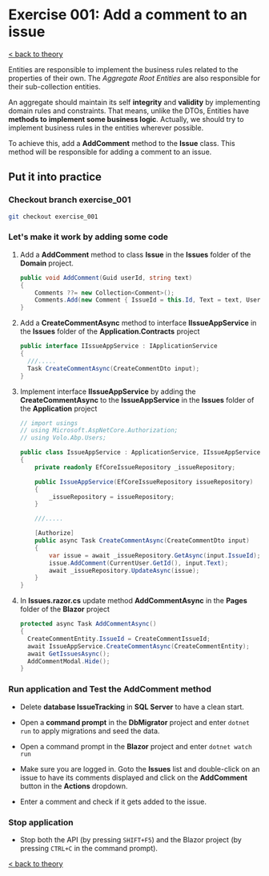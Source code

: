 # Exercise 001: Add a comment to an issue

[< back to theory](../docs/part3/part3-Implementation-The-Building-Blocks.md#theory_exercise_001)

Entities are responsible to implement the business rules related to the properties of their own. The *Aggregate Root Entities* are also responsible for their sub-collection entities.

An aggregate should maintain its self **integrity** and **validity** by implementing domain rules and constraints. That means, unlike the DTOs, Entities have **methods to implement some business logic**. Actually, we should try to implement business rules in the entities wherever possible.

To achieve this, add a **AddComment** method to the **Issue** class. This method will be responsible for adding a comment to an issue.

## Put it into practice

### Checkout branch exercise_001

```bash
git checkout exercise_001
```

### Let's make it work by adding some code

1. Add a **AddComment** method to class **Issue** in the **Issues** folder of the **Domain** project.

    ```csharp
    public void AddComment(Guid userId, string text)
    {
        Comments ??= new Collection<Comment>();
        Comments.Add(new Comment { IssueId = this.Id, Text = text, UserId = userId });
    } 
    ```

2. Add a **CreateCommentAsync** method to interface **IIssueAppService** in the **Issues** folder of the  **Application.Contracts** project

    ```csharp
    public interface IIssueAppService : IApplicationService
    {
      ///.....
      Task CreateCommentAsync(CreateCommentDto input);
    }
    ```

3. Implement interface **IIssueAppService** by adding the **CreateCommentAsync** to the **IssueAppService** in the **Issues** folder of the  **Application** project

    ```csharp
    // import usings
    // using Microsoft.AspNetCore.Authorization;
    // using Volo.Abp.Users;

    public class IssueAppService : ApplicationService, IIssueAppService
    {
        private readonly EfCoreIssueRepository _issueRepository;

        public IssueAppService(EfCoreIssueRepository issueRepository)
        {
            _issueRepository = issueRepository;
        }

        ///.....
    
        [Authorize]
        public async Task CreateCommentAsync(CreateCommentDto input)
        {
            var issue = await _issueRepository.GetAsync(input.IssueId);
            issue.AddComment(CurrentUser.GetId(), input.Text);
            await _issueRepository.UpdateAsync(issue);
        }
    }
    ```

4. In **Issues.razor.cs** update method **AddCommentAsync** in the **Pages** folder of the **Blazor** project

    ```csharp
    protected async Task AddCommentAsync()
    {
      CreateCommentEntity.IssueId = CreateCommentIssueId;
      await IssueAppService.CreateCommentAsync(CreateCommentEntity);
      await GetIssuesAsync();
      AddCommentModal.Hide();
    }
    ```

### Run application and Test the AddComment method

* Delete **database IssueTracking** in **SQL Server** to have a clean start.

* Open a **command prompt** in the **DbMigrator** project and enter `dotnet run` to apply migrations and seed the data.

* Open a command prompt in the **Blazor** project and enter `dotnet watch run`

* Make sure you are logged in. Goto the **Issues** list and double-click on an issue to have its comments displayed and click on the **AddComment** button in the **Actions** dropdown.

* Enter a comment and check if it gets added to the issue.

### Stop application

* Stop both the API (by pressing `SHIFT+F5`) and the Blazor project (by pressing `CTRL+C` in the command prompt).

[< back to theory](../docs/part3/part3-Implementation-The-Building-Blocks.md#theory_exercise_001)
